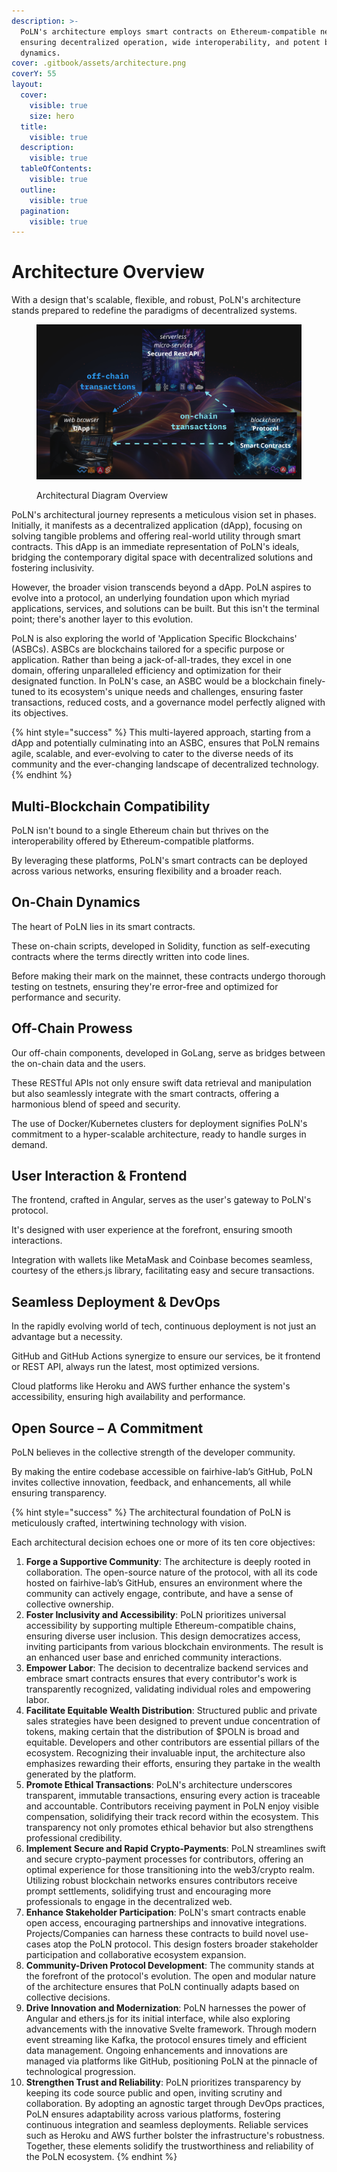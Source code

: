 ```yaml
---
description: >-
  PoLN's architecture employs smart contracts on Ethereum-compatible networks,
  ensuring decentralized operation, wide interoperability, and potent business
  dynamics.
cover: .gitbook/assets/architecture.png
coverY: 55
layout:
  cover:
    visible: true
    size: hero
  title:
    visible: true
  description:
    visible: true
  tableOfContents:
    visible: true
  outline:
    visible: true
  pagination:
    visible: true
---
```


# Architecture Overview

With a design that's scalable, flexible, and robust, PoLN's architecture stands prepared to redefine the paradigms of decentralized systems.

<figure><img src=".gitbook/assets/ADO.jpg" alt=""><figcaption><p>Architectural Diagram Overview</p></figcaption></figure>

PoLN's architectural journey represents a meticulous vision set in phases. Initially, it manifests as a decentralized application (dApp), focusing on solving tangible problems and offering real-world utility through smart contracts. This dApp is an immediate representation of PoLN's ideals, bridging the contemporary digital space with decentralized solutions and fostering inclusivity.

However, the broader vision transcends beyond a dApp. PoLN aspires to evolve into a protocol, an underlying foundation upon which myriad applications, services, and solutions can be built. But this isn't the terminal point; there's another layer to this evolution.

PoLN is also exploring the world of 'Application Specific Blockchains' (ASBCs). ASBCs are blockchains tailored for a specific purpose or application. Rather than being a jack-of-all-trades, they excel in one domain, offering unparalleled efficiency and optimization for their designated function. In PoLN's case, an ASBC would be a blockchain finely-tuned to its ecosystem's unique needs and challenges, ensuring faster transactions, reduced costs, and a governance model perfectly aligned with its objectives.

{% hint style="success" %}
This multi-layered approach, starting from a dApp and potentially culminating into an ASBC, ensures that PoLN remains agile, scalable, and ever-evolving to cater to the diverse needs of its community and the ever-changing landscape of decentralized technology.
{% endhint %}

## Multi-Blockchain Compatibility

PoLN isn't bound to a single Ethereum chain but thrives on the interoperability offered by Ethereum-compatible platforms.

By leveraging these platforms, PoLN's smart contracts can be deployed across various networks, ensuring flexibility and a broader reach.

## On-Chain Dynamics

The heart of PoLN lies in its smart contracts.

These on-chain scripts, developed in Solidity, function as self-executing contracts where the terms directly written into code lines.

Before making their mark on the mainnet, these contracts undergo thorough testing on testnets, ensuring they're error-free and optimized for performance and security.

## Off-Chain Prowess

Our off-chain components, developed in GoLang, serve as bridges between the on-chain data and the users.

These RESTful APIs not only ensure swift data retrieval and manipulation but also seamlessly integrate with the smart contracts, offering a harmonious blend of speed and security.

The use of Docker/Kubernetes clusters for deployment signifies PoLN's commitment to a hyper-scalable architecture, ready to handle surges in demand.

## User Interaction & Frontend

The frontend, crafted in Angular, serves as the user's gateway to PoLN's protocol.

It's designed with user experience at the forefront, ensuring smooth interactions.

Integration with wallets like MetaMask and Coinbase becomes seamless, courtesy of the ethers.js library, facilitating easy and secure transactions.

## Seamless Deployment & DevOps

In the rapidly evolving world of tech, continuous deployment is not just an advantage but a necessity.

GitHub and GitHub Actions synergize to ensure our services, be it frontend or REST API, always run the latest, most optimized versions.

Cloud platforms like Heroku and AWS further enhance the system's accessibility, ensuring high availability and performance.

## Open Source – A Commitment

PoLN believes in the collective strength of the developer community.

By making the entire codebase accessible on fairhive-lab’s GitHub, PoLN invites collective innovation, feedback, and enhancements, all while ensuring transparency.

{% hint style="success" %}
The architectural foundation of PoLN is meticulously crafted, intertwining technology with vision.

Each architectural decision echoes one or more of its ten core objectives:

1. **Forge a Supportive Community**: The architecture is deeply rooted in collaboration. The open-source nature of the protocol, with all its code hosted on fairhive-lab’s GitHub, ensures an environment where the community can actively engage, contribute, and have a sense of collective ownership.
2. **Foster Inclusivity and Accessibility**: PoLN prioritizes universal accessibility by supporting multiple Ethereum-compatible chains, ensuring diverse user inclusion. This design democratizes access, inviting participants from various blockchain environments. The result is an enhanced user base and enriched community interactions.
3. **Empower Labor**: The decision to decentralize backend services and embrace smart contracts ensures that every contributor's work is transparently recognized, validating individual roles and empowering labor.
4. **Facilitate Equitable Wealth Distribution**: Structured public and private sales strategies have been designed to prevent undue concentration of tokens, making certain that the distribution of $POLN is broad and equitable. Developers and other contributors are essential pillars of the ecosystem. Recognizing their invaluable input, the architecture also emphasizes rewarding their efforts, ensuring they partake in the wealth generated by the platform.
5. **Promote Ethical Transactions**: PoLN's architecture underscores transparent, immutable transactions, ensuring every action is traceable and accountable. Contributors receiving payment in PoLN enjoy visible compensation, solidifying their track record within the ecosystem. This transparency not only promotes ethical behavior but also strengthens professional credibility.
6. **Implement Secure and Rapid Crypto-Payments**: PoLN streamlines swift and secure crypto-payment processes for contributors, offering an optimal experience for those transitioning into the web3/crypto realm. Utilizing robust blockchain networks ensures contributors receive prompt settlements, solidifying trust and encouraging more professionals to engage in the decentralized web.
7. **Enhance Stakeholder Participation**: PoLN's smart contracts enable open access, encouraging partnerships and innovative integrations. Projects/Companies can harness these contracts to build novel use-cases atop the PoLN protocol. This design fosters broader stakeholder participation and collaborative ecosystem expansion.
8. **Community-Driven Protocol Development**: The community stands at the forefront of the protocol's evolution. The open and modular nature of the architecture ensures that PoLN continually adapts based on collective decisions.
9. **Drive Innovation and Modernization**: PoLN harnesses the power of Angular and ethers.js for its initial interface, while also exploring advancements with the innovative Svelte framework. Through modern event streaming like Kafka, the protocol ensures timely and efficient data management. Ongoing enhancements and innovations are managed via platforms like GitHub, positioning PoLN at the pinnacle of technological progression.
10. **Strengthen Trust and Reliability**: PoLN prioritizes transparency by keeping its code source public and open, inviting scrutiny and collaboration. By adopting an agnostic target through DevOps practices, PoLN ensures adaptability across various platforms, fostering continuous integration and seamless deployments. Reliable services such as Heroku and AWS further bolster the infrastructure's robustness. Together, these elements solidify the trustworthiness and reliability of the PoLN ecosystem.
{% endhint %}
